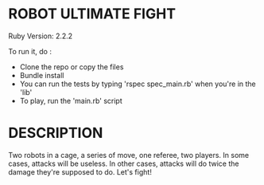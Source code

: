 ROBOT ULTIMATE FIGHT
======================

Ruby Version: 2.2.2

To run it, do :
- Clone the repo or copy the files
- Bundle install
- You can run the tests by typing 'rspec spec_main.rb' when you're in the 'lib'
- To play, run the 'main.rb' script


DESCRIPTION
===========

Two robots in a cage, a series of move, one referee, two players.
In some cases, attacks will be useless. In other cases, attacks will do twice the damage they're supposed to do. Let's fight!
